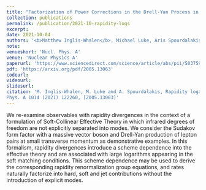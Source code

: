 ```yaml
---
title: "Factorization of Power Corrections in the Drell-Yan Process in EFT"
collection: publications
permalink: /publication/2021-10-rapidity-logs
excerpt: 
date: 2021-10-04
authors: '<b>Matthew Inglis-Whalen</b>, Michael Luke, Aris Spourdalakis'
note:
venueshort: 'Nucl. Phys. A'
venue: 'Nuclear Physics A'
paperurl: 'https://www.sciencedirect.com/science/article/abs/pii/S0375947421001251?via%3Dihub'
pdf: 'https://arxiv.org/pdf/2005.13063'
codeurl: 
videourl:
slidesurl:
citation: 'M. Inglis-Whalen, M. Luke and A. Spourdalakis, Rapidity logarithms in SCET without modes, Nucl.
Phys. A 1014 (2021) 122260, [2005.13063]'
---
```

We re-examine observables with rapidity divergences in the context of a formulation of Soft-Collinear Effective Theory in which infrared degrees of freedom are not explicitly separated into modes. We consider the Sudakov form factor with a massive vector boson and Drell-Yan production of lepton pairs at small transverse momentum as demonstrative examples. In this formalism, rapidity divergences introduce a scheme dependence into the effective theory and are associated with large logarithms appearing in the soft matching conditions. This scheme dependence may be used to derive the corresponding rapidity renormalization group equations, and rates naturally factorize into hard, soft and jet contributions without the introduction of explicit modes.